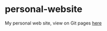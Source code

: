 # personal-website

My personal web site, view on Git pages [here](https://blu301.github.io/personal-website/)
